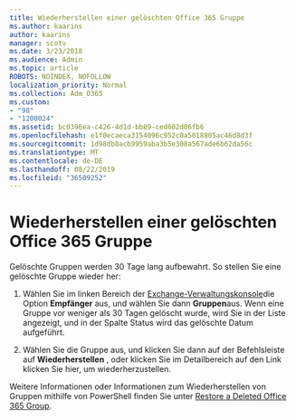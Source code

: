 ```yaml
---
title: Wiederherstellen einer gelöschten Office 365 Gruppe
ms.author: kaarins
author: kaarins
manager: scotv
ms.date: 3/23/2018
ms.audience: Admin
ms.topic: article
ROBOTS: NOINDEX, NOFOLLOW
localization_priority: Normal
ms.collection: Adm_O365
ms.custom:
- "98"
- "1200024"
ms.assetid: bc0396ea-c426-4d1d-bb89-ced602d06fb6
ms.openlocfilehash: e1f0ecaeca3154096c952c0a5018805ac46d8d3f
ms.sourcegitcommit: 1d98db8acb9959aba3b5e308a567ade6b62da56c
ms.translationtype: MT
ms.contentlocale: de-DE
ms.lasthandoff: 08/22/2019
ms.locfileid: "36509252"
---
```

# <a name="restore-a-deleted-office-365-group"></a>Wiederherstellen einer gelöschten Office 365 Gruppe

Gelöschte Gruppen werden 30 Tage lang aufbewahrt. So stellen Sie eine gelöschte Gruppe wieder her:
  
1. Wählen Sie im linken Bereich der [Exchange-Verwaltungskonsole](https://outlook.office365.com/ecp/)die Option **Empfänger** aus, und wählen Sie dann **Gruppen**aus. Wenn eine Gruppe vor weniger als 30 Tagen gelöscht wurde, wird Sie in der Liste angezeigt, und in der Spalte Status wird das gelöschte Datum aufgeführt.

2. Wählen Sie die Gruppe aus, und klicken Sie dann auf der Befehlsleiste auf **Wiederherstellen** , oder klicken Sie im Detailbereich auf den Link klicken Sie hier, um wiederherzustellen.

Weitere Informationen oder Informationen zum Wiederherstellen von Gruppen mithilfe von PowerShell finden Sie unter [Restore a Deleted Office 365 Group](https://go.microsoft.com/fwlink/?linkid=867802).
  